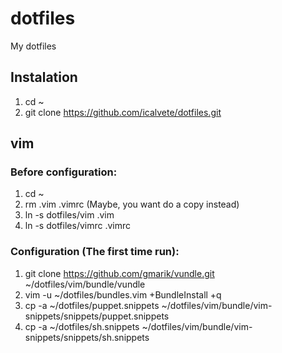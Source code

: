 # dotfiles

My dotfiles

## Instalation

1. cd ~
2. git clone https://github.com/icalvete/dotfiles.git

## vim

### Before configuration:

1. cd ~
2. rm .vim .vimrc (Maybe, you want do a copy instead)
3. ln -s dotfiles/vim .vim
4. ln -s dotfiles/vimrc .vimrc

### Configuration (The first time run):

1. git clone https://github.com/gmarik/vundle.git ~/dotfiles/vim/bundle/vundle
2. vim -u ~/dotfiles/bundles.vim +BundleInstall +q
3. cp -a ~/dotfiles/puppet.snippets ~/dotfiles/vim/bundle/vim-snippets/snippets/puppet.snippets
4. cp -a ~/dotfiles/sh.snippets ~/dotfiles/vim/bundle/vim-snippets/snippets/sh.snippets

